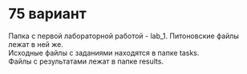 # 75 вариант
Папка с первой лабораторной работой - lab_1. Питоновские файлы лежат в ней же.  
Исходные файлы с заданиями находятся в папке tasks.  
Файлы с результатами лежат в папке results.
